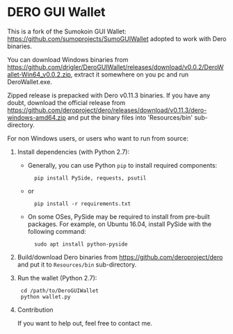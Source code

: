 # DERO GUI Wallet

This is a fork of the Sumokoin GUI Wallet: https://github.com/sumoprojects/SumoGUIWallet adopted to work with Dero binaries.

You can download Windows binaries from https://github.com/drigler/DeroGUIWallet/releases/download/v0.0.2/DeroWallet-Win64_v0.0.2.zip, extract it somewhere on you pc and run DeroWallet.exe.

Zipped release is prepacked with Dero v0.11.3 binaries. If you have any doubt, download the official release from https://github.com/deroproject/dero/releases/download/v0.11.3/dero-windows-amd64.zip and put the binary files into 'Resources/bin' sub-directory.

For non Windows users, or users who want to run from source:

1. Install dependencies (with Python 2.7):

	* Generally, you can use Python `pip` to install required components:
		
			pip install PySide, requests, psutil
	
	* or
			
			pip install -r requirements.txt 
	
	* On some OSes, PySide may be required to install from pre-built packages. For example, on Ubuntu 16.04, install PySide with the following command:
			
			sudo apt install python-pyside


2. Build/download Dero binaries from https://github.com/deroproject/dero and put it to `Resources/bin` sub-directory.

3. Run the wallet (Python 2.7):
		
		cd /path/to/DeroGUIWallet
		python wallet.py

4. Contribution

	If you want to help out, feel free to contact me.
